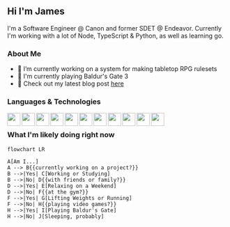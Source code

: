 ## Hi I'm James 
I'm a Software Engineer @ Canon and former SDET @ Endeavor. Currently I'm working with a lot of Node, TypeScript & Python, as well as learning go.

### About Me
- 🔭 I’m currently working on a system for making tabletop RPG rulesets
- 🌱 I'm currently playing Baldur's Gate 3
- 💬 Check out my latest blog post [here](https://jfcastro.dev)

### Languages & Technologies
<img width="30px" align="left" src='https://cdn.jsdelivr.net/gh/devicons/devicon/icons/python/python-original.svg'>
<img width="30px" align="left" src='https://cdn.jsdelivr.net/gh/devicons/devicon/icons/typescript/typescript-original.svg'>
<img width="30px" align="left" src='https://cdn.jsdelivr.net/gh/devicons/devicon/icons/javascript/javascript-original.svg'>
<img width="30px" align="left" src='https://cdn.jsdelivr.net/gh/devicons/devicon/icons/go/go-original.svg'>
<img width="30px" align="left" src='https://cdn.jsdelivr.net/gh/devicons/devicon/icons/java/java-original.svg'>
<img width="30px" align="left" src='https://cdn.jsdelivr.net/gh/devicons/devicon/icons/nodejs/nodejs-original.svg'>
<img width="30px" align="left" src='https://cdn.jsdelivr.net/gh/devicons/devicon/icons/react/react-original.svg'>
<img width="30px" align="left" src='https://cdn.jsdelivr.net/gh/devicons/devicon/icons/postgresql/postgresql-original.svg'>
<img width="30px" align="left" src='https://cdn.jsdelivr.net/gh/devicons/devicon/icons/redis/redis-original.svg'>
<img width="30px" align="left" src='https://cdn.jsdelivr.net/gh/devicons/devicon/icons/kubernetes/kubernetes-plain.svg'>
<img width="30px" align="left" src='https://cdn.jsdelivr.net/gh/devicons/devicon/icons/docker/docker-original.svg'>
<br>


### What I'm likely doing right now

```mermaid
flowchart LR

A[Am I...]
A --> B{{currently working on a project?}}
B -->|Yes| C[Working or Studying]
B -->|No| D{{with friends or family?}}
D -->|Yes| E[Relaxing on a Weekend]
D -->|No| F{{at the gym?}}
F -->|Yes| G[Lifting Weights or Running]
F -->|No| H{{playing video games?}}
H -->|Yes| I[Playing Baldur's Gate]
H -->|No| J[Sleeping, probably]
```
<!--
**jamescastro98/jamescastro98** is a ✨ _special_ ✨ repository because its `README.md` (this file) appears on your GitHub profile.

Here are some ideas to get you started:

- 🔭 I’m currently working on ...
- 🌱 I’m currently learning ...
- 👯 I’m looking to collaborate on ...
- 🤔 I’m looking for help with ...
- 💬 Ask me about ...
- 📫 How to reach me: ...
- 😄 Pronouns: ...
- ⚡ Fun fact: ...
-->
